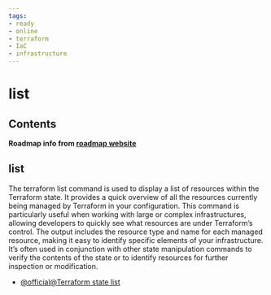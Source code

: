 ```yaml
---
tags:
- ready
- online
- terraform
- IaC
- infrastructure
---
```


# list

## Contents

__Roadmap info from [roadmap website](https://roadmap.sh/terraform/list@Y-mgCkDpawt5NrMwDH9Ki)__

## list

The terraform list command is used to display a list of resources within the Terraform state. It provides a quick overview of all the resources currently being managed by Terraform in your configuration. This command is particularly useful when working with large or complex infrastructures, allowing developers to quickly see what resources are under Terraform’s control. The output includes the resource type and name for each managed resource, making it easy to identify specific elements of your infrastructure. It’s often used in conjunction with other state manipulation commands to verify the contents of the state or to identify resources for further inspection or modification.

* [@official@Terraform state list](https://developer.hashicorp.com/terraform/cli/commands/state/list)
